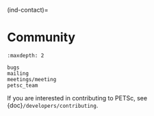 (ind-contact)=

# Community

```{toctree}
:maxdepth: 2

bugs
mailing
meetings/meeting
petsc_team
```

If you are interested in contributing to PETSc, see {doc}`/developers/contributing`.

